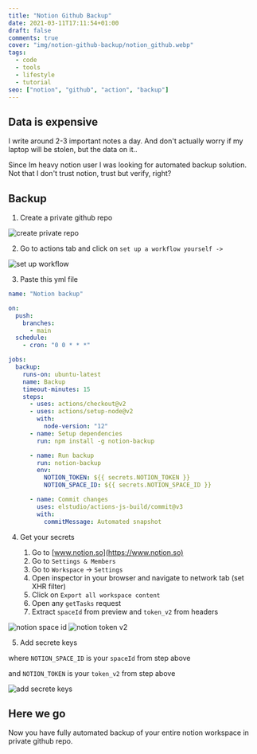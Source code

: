 ```yaml
---
title: "Notion Github Backup"
date: 2021-03-11T17:11:54+01:00
draft: false
comments: true
cover: "img/notion-github-backup/notion_github.webp"
tags:
  - code
  - tools
  - lifestyle
  - tutorial
seo: ["notion", "github", "action", "backup"]
---
```


## Data is expensive

I write around 2-3 important notes a day. And don't actually worry if my laptop will be stolen, but the data on it..

Since Im heavy notion user I was looking for automated backup solution. Not that I don't trust notion, trust but verify, right?

## Backup

1. Create a private github repo

![create private repo](/img/notion-github-backup/private_repo.webp)

2. Go to actions tab and click on `set up a workflow yourself ->`

![set up workflow](/img/notion-github-backup/setup_workflow.webp)

3. Paste this yml file

```yml
name: "Notion backup"

on:
  push:
    branches:
      - main
  schedule:
    - cron: "0 0 * * *"

jobs:
  backup:
    runs-on: ubuntu-latest
    name: Backup
    timeout-minutes: 15
    steps:
      - uses: actions/checkout@v2
      - uses: actions/setup-node@v2
        with:
          node-version: "12"
      - name: Setup dependencies
        run: npm install -g notion-backup

      - name: Run backup
        run: notion-backup
        env:
          NOTION_TOKEN: ${{ secrets.NOTION_TOKEN }}
          NOTION_SPACE_ID: ${{ secrets.NOTION_SPACE_ID }}

      - name: Commit changes
        uses: elstudio/actions-js-build/commit@v3
        with:
          commitMessage: Automated snapshot
```

4. Get your secrets

   1. Go to [www.notion.so](https://www.notion.so)
   2. Go to `Settings & Members`
   3. Go to `Workspace` -> `Settings`
   4. Open inspector in your browser and navigate to network tab (set XHR filter)
   5. Click on `Export all workspace content`
   6. Open any `getTasks` request
   7. Extract `spaceId` from preview and `token_v2` from headers

![notion space id](/img/notion-github-backup/space_id.webp)
![notion token v2](/img/notion-github-backup/token_v2.webp)

5. Add secrete keys

where `NOTION_SPACE_ID` is your `spaceId` from step above

and `NOTION_TOKEN` is your `token_v2` from step above

![add secrete keys](/img/notion-github-backup/secrets.webp)

## Here we go

Now you have fully automated backup of your entire notion workspace in private github repo.

